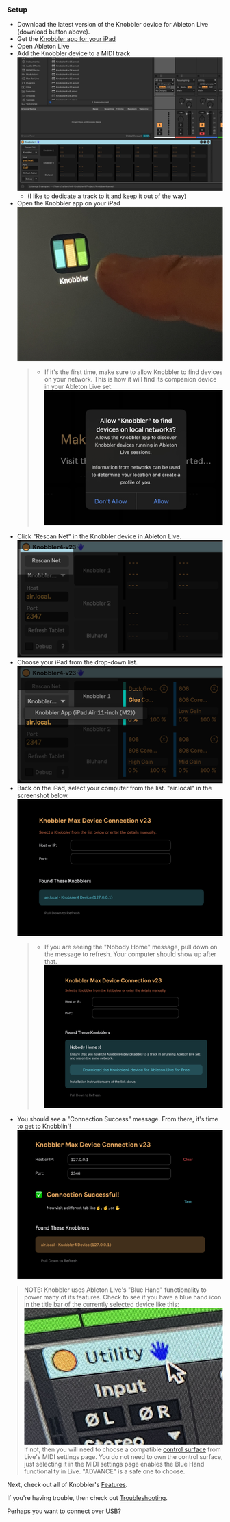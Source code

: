 ### Setup

- Download the latest version of the Knobbler device for Ableton Live (download button above).
- Get the [Knobbler app for your iPad](https://apps.apple.com/us/app/knobbler/id6740183923)
- Open Ableton Live
- Add the Knobbler device to a MIDI track
  ![Add Knobbler](images/setup_add_knobbler.png)
  - (I like to dedicate a track to it and keep it out of the way)
- Open the Knobbler app on your iPad
  ![Start the app](images/knobbler-icon-finger.jpg)
    > - If it's the first time, make sure to allow Knobbler to find devices on your network. This is how it will find its companion device in your Ableton Live set.
    ![Allow Permissions](images/ipad_allow_network.jpg)
- Click "Rescan Net" in the Knobbler device in Ableton Live.
  ![Click Rescan Net](images/device-rescan.png)
- Choose your iPad from the drop-down list.
  ![Click Rescan Net](images/device-dropdown.png)
- Back on the iPad, select your computer from the list. "air.local" in the screenshot below.
  ![Setup Page](images/ipad-setup-page.png)
    > - If you are seeing the "Nobody Home" message, pull down on the message to refresh. Your computer should show up after that.
    ![Setup Page](images/ipad-setup-nobody.png)
- You should see a "Connection Success" message. From there, it's time to get to Knobblin'!
  ![Setup Success](images/ipad-setup-success.png)

> NOTE: Knobbler uses Ableton Live's "Blue Hand" functionality to power many of its features. Check to see if you have a blue hand icon in the title bar of the currently selected device like this:
> ![Blue Hand icon](images/blue-hand.png)
> If not, then you will need to choose a compatible [control surface](control-surfaces.md) from Live's MIDI settings page. You do not need to own the control surface, just selecting it in the MIDI settings page enables the Blue Hand functionality in Live. "ADVANCE" is a safe one to choose.

Next, check out all of Knobbler's [Features](./features.md).

If you're having trouble, then check out [Troubleshooting](./troubleshooting.md).

Perhaps you want to connect over [USB](./USB.md)?
